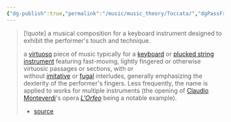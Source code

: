 ```yaml
---
{"dg-publish":true,"permalink":"/music/music_theory/Toccata/","dgPassFrontmatter":true}
---
```


> [!quote]
> a musical composition for a keyboard instrument designed to exhibit the performer's touch and technique.
> 
> a [virtuoso](https://en.wikipedia.org/wiki/Virtuoso "Virtuoso") piece of music typically for a [keyboard](https://en.wikipedia.org/wiki/Keyboard_instrument "Keyboard instrument") or [plucked string instrument](https://en.wikipedia.org/wiki/Plucked_string_instrument "Plucked string instrument") featuring fast-moving, lightly fingered or otherwise virtuosic passages or sections, with or without [imitative](https://en.wikipedia.org/wiki/Imitation_(music) "Imitation (music)") or [fugal](https://en.wikipedia.org/wiki/Fugue "Fugue") interludes, generally emphasizing the dexterity of the performer's fingers. Less frequently, the name is applied to works for multiple instruments (the opening of [Claudio Monteverdi](https://en.wikipedia.org/wiki/Claudio_Monteverdi "Claudio Monteverdi")'s opera _[L'Orfeo](https://en.wikipedia.org/wiki/L%27Orfeo "L'Orfeo")_ being a notable example).
> 
> - [source](https://en.wikipedia.org/wiki/Toccata)

